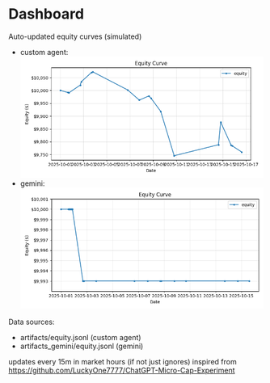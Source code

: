 # Dashboard

Auto-updated equity curves (simulated)

- custom agent: ![Equity Curve](artifacts/equity.png?v=32d4f3e)
- gemini: ![Equity Curve (Gemini)](artifacts_gemini/equity.png?v=32d4f3e)

Data sources:
- artifacts/equity.jsonl (custom agent)
- artifacts_gemini/equity.jsonl (gemini)

updates every 15m in market hours (if not just ignores)
inspired from https://github.com/LuckyOne7777/ChatGPT-Micro-Cap-Experiment